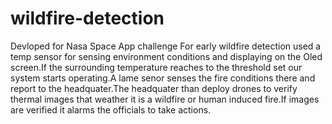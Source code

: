 # wildfire-detection
Devloped for Nasa Space App challenge For early wildfire detection used a temp sensor for sensing environment conditions and displaying on the Oled screen.If the surrounding temperature reaches to the threshold set our system starts operating.A lame senor senses the fire conditions there and report to the headquater.The headquater than deploy drones to verify thermal images that weather it is a wildfire or human induced fire.If images are verified it alarms the officials to take actions.
